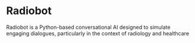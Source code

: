 # Radiobot
Radiobot is a Python-based conversational AI designed to simulate engaging dialogues, particularly in the context of radiology and healthcare
